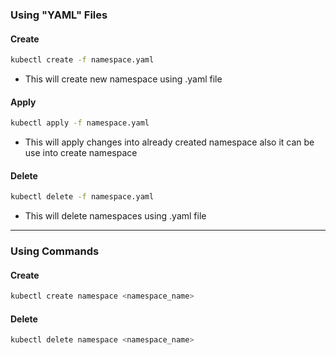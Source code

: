 ### Using "YAML" Files

#### Create
~~~sh
kubectl create -f namespace.yaml
~~~
* This will create new namespace using .yaml file

#### Apply
~~~sh
kubectl apply -f namespace.yaml
~~~
* This will apply changes into already created namespace also it can be use into create namespace

#### Delete
~~~sh
kubectl delete -f namespace.yaml
~~~
* This will delete namespaces using .yaml file
___

### Using Commands

#### Create
~~~sh
kubectl create namespace <namespace_name>
~~~

####  Delete
~~~sh
kubectl delete namespace <namespace_name>
~~~
